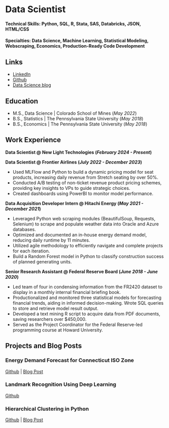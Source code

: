 # Data Scientist

#### Technical Skills: Python, SQL, R, Stata, SAS, Databricks, JSON, HTML/CSS
#### Specialties: Data Science, Machine Learning, Statistical Modeling, Webscraping, Economics, Production-Ready Code Development

## Links
- [LinkedIn](https://www.linkedin.com/in/msabelhaus/)
- [Github](https://github.com/msabelhaus)
- [Data Science blog](https://medium.com/@margaret.sabelhaus)

## Education						       		
- M.S., Data Science	| Colorado School of Mines (_May 2022_)	 			        		
- B.S., Statistics | The Pennsylvania State University (_May 2018_)
- B.S., Economics | The Pennsylvania State University (_May 2018_)

## Work Experience
**Data Scientist @ New Light Technologies (_February 2024 - Present_)**

**Data Scientist @ Frontier Airlines (_July 2022 - December 2023_)**
- Used MLFlow and Python to build a dynamic pricing model for seat products, increasing daily revenue from Stretch seating by over 50%.
- Conducted A/B testing of non-ticket revenue product pricing schemes, providing key insights to VPs to guide
strategic choices.
- Created dashboards using PowerBI to monitor model performance.

**Data Acquisition Developer Intern @ Hitachi Energy (_May 2021 - December 2021_)**
- Leveraged Python web scraping modules (BeautifulSoup, Requests, Selenium) to scrape and populate weather data into Oracle and Azure databases.
- Optimized and documented an in-house energy demand model, reducing daily runtime by 11 minutes.
- Utilized agile methodology to efficiently navigate and complete projects for each iteration.
- Build a Random Forest model in Python to classify construction success of planned generating units.

**Senior Research Assistant @ Federal Reserve Board (_June 2018 - June 2020_)**
- Led team of four in condensing information from the FR2420 dataset to display in a monthly internal financial briefing book.
- Productionalized and monitored three statistical models for forecasting financial trends, aiding in informed decision-making. Wrote SQL queries to store and retrieve model result output.
- Developed a text mining R script to acquire data from PDF documents, saving researchers over \$450,000.
- Served as the Project Coordinator for the Federal Reserve-led programming course at Howard University.

## Projects and Blog Posts
### Energy Demand Forecast for Connecticut ISO Zone
[Github](https://github.com/msabelhaus/load-forecasting) | [Blog Post](https://medium.com/@margaret.sabelhaus/forecasting-energy-demand-using-a-long-short-term-memory-network-a0e75cb6a38b)

### Landmark Recognition Using Deep Learning
[Github](https://github.com/msabelhaus/CSCI575-Group12)

### Hierarchical Clustering in Python
[Github](https://github.com/msabelhaus/tutorials/tree/main/hierarchicalClustering) | [Blog Post](https://medium.com/@margaret.sabelhaus/introduction-to-hierarchical-clustering-in-python-7b4c8a8d8752)
